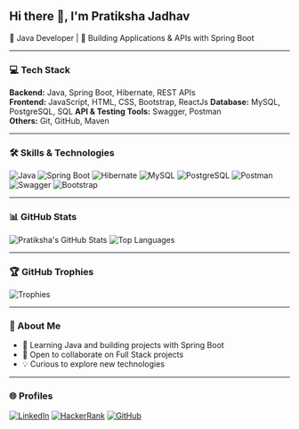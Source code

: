 ## Hi there 👋, I'm Pratiksha Jadhav 
🚀 Java Developer | 🌱 Building Applications & APIs with Spring Boot  

---

### 💻 Tech Stack
**Backend:** Java, Spring Boot, Hibernate, REST APIs  
**Frontend:** JavaScript, HTML, CSS, Bootstrap, ReactJs
**Database:** MySQL, PostgreSQL, SQL
**API & Testing Tools:** Swagger, Postman  
**Others:** Git, GitHub, Maven  

---

### 🛠️ Skills & Technologies
![Java](https://img.shields.io/badge/Java-ED8B00?style=for-the-badge&logo=java&logoColor=white)
![Spring Boot](https://img.shields.io/badge/SpringBoot-6DB33F?style=for-the-badge&logo=springboot&logoColor=white)
![Hibernate](https://img.shields.io/badge/Hibernate-59666C?style=for-the-badge&logo=hibernate&logoColor=white)
![MySQL](https://img.shields.io/badge/MySQL-005C84?style=for-the-badge&logo=mysql&logoColor=white)
![PostgreSQL](https://img.shields.io/badge/PostgreSQL-316192?style=for-the-badge&logo=postgresql&logoColor=white)
![Postman](https://img.shields.io/badge/Postman-FF6C37?style=for-the-badge&logo=postman&logoColor=white)
![Swagger](https://img.shields.io/badge/Swagger-85EA2D?style=for-the-badge&logo=swagger&logoColor=black)
![Bootstrap](https://img.shields.io/badge/Bootstrap-563D7C?style=for-the-badge&logo=bootstrap&logoColor=white)

---

### 📊 GitHub Stats
![Pratiksha's GitHub Stats](https://github-readme-stats.vercel.app/api?username=PratikshaJadhav54&show_icons=true&theme=tokyonight)
![Top Languages](https://github-readme-stats.vercel.app/api/top-langs/?username=PratikshaJadhav54&layout=compact&theme=tokyonight)

---

### 🏆 GitHub Trophies
![Trophies](https://github-profile-trophy.vercel.app/?username=PratikshaJadhav54&theme=radical)

---

### 🌱 About Me
- 🌸 Learning Java and building projects with Spring Boot  
- 🤝 Open to collaborate on Full Stack projects  
- 💡 Curious to explore new technologies  

---

### 🌐 Profiles
[![LinkedIn](https://img.shields.io/badge/LinkedIn-0077B5?style=for-the-badge&logo=linkedin&logoColor=white)](https://www.linkedin.com/in/pratiksha-jadhav-10247a273/)
[![HackerRank](https://img.shields.io/badge/HackerRank-2EC866?style=for-the-badge&logo=hackerrank&logoColor=white)](your-hackerrank-link)
[![GitHub](https://img.shields.io/badge/GitHub-100000?style=for-the-badge&logo=github&logoColor=white)](https://github.com/PratikshaJadhav54)


<!--
**PratikshaJadhav54/PratikshaJadhav54** is a ✨ _special_ ✨ repository because its `README.md` (this file) appears on your GitHub profile.

Here are some ideas to get you started:

- 🔭 I’m currently working on ...
- 🌱 I’m currently learning ...
- 👯 I’m looking to collaborate on ...
- 🤔 I’m looking for help with ...
- 💬 Ask me about ...
- 📫 How to reach me: ...
- 😄 Pronouns: ...
- ⚡ Fun fact: ...
-->
